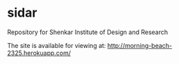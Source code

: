 sidar
=====

Repository for Shenkar Institute of Design and Research

The site is available for viewing at: http://morning-beach-2325.herokuapp.com/
